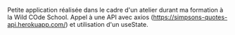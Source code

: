 Petite application réalisée dans le cadre d'un atelier durant ma formation à la Wild COde School. Appel à une API avec axios
(https://simpsons-quotes-api.herokuapp.com/) et utilisation d'un useState.
